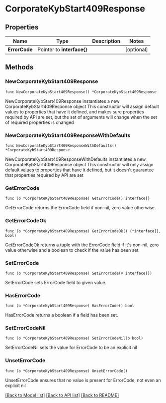 # CorporateKybStart409Response

## Properties

Name | Type | Description | Notes
------------ | ------------- | ------------- | -------------
**ErrorCode** | Pointer to **interface{}** |  | [optional] 

## Methods

### NewCorporateKybStart409Response

`func NewCorporateKybStart409Response() *CorporateKybStart409Response`

NewCorporateKybStart409Response instantiates a new CorporateKybStart409Response object
This constructor will assign default values to properties that have it defined,
and makes sure properties required by API are set, but the set of arguments
will change when the set of required properties is changed

### NewCorporateKybStart409ResponseWithDefaults

`func NewCorporateKybStart409ResponseWithDefaults() *CorporateKybStart409Response`

NewCorporateKybStart409ResponseWithDefaults instantiates a new CorporateKybStart409Response object
This constructor will only assign default values to properties that have it defined,
but it doesn't guarantee that properties required by API are set

### GetErrorCode

`func (o *CorporateKybStart409Response) GetErrorCode() interface{}`

GetErrorCode returns the ErrorCode field if non-nil, zero value otherwise.

### GetErrorCodeOk

`func (o *CorporateKybStart409Response) GetErrorCodeOk() (*interface{}, bool)`

GetErrorCodeOk returns a tuple with the ErrorCode field if it's non-nil, zero value otherwise
and a boolean to check if the value has been set.

### SetErrorCode

`func (o *CorporateKybStart409Response) SetErrorCode(v interface{})`

SetErrorCode sets ErrorCode field to given value.

### HasErrorCode

`func (o *CorporateKybStart409Response) HasErrorCode() bool`

HasErrorCode returns a boolean if a field has been set.

### SetErrorCodeNil

`func (o *CorporateKybStart409Response) SetErrorCodeNil(b bool)`

 SetErrorCodeNil sets the value for ErrorCode to be an explicit nil

### UnsetErrorCode
`func (o *CorporateKybStart409Response) UnsetErrorCode()`

UnsetErrorCode ensures that no value is present for ErrorCode, not even an explicit nil

[[Back to Model list]](../README.md#documentation-for-models) [[Back to API list]](../README.md#documentation-for-api-endpoints) [[Back to README]](../README.md)


